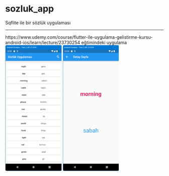 # sozluk_app

Sqflite ile bir sözlük uygulaması
<HR>
https://www.udemy.com/course/flutter-ile-uygulama-gelistirme-kursu-android-ios/learn/lecture/23730254 eğtimindeki uygulama
<BR>

<img src="https://github.com/VedatBiner/flutter-codes/blob/master/sozluk_app/screen_shots/img-01.png" height="400em"/>
<img src="https://github.com/VedatBiner/flutter-codes/blob/master/sozluk_app/screen_shots/img-02.png" height="400em"/>